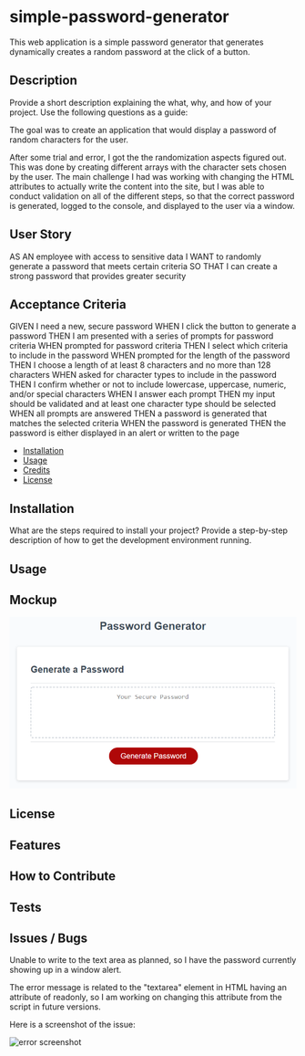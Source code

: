 # simple-password-generator
This web application is a simple password generator that generates dynamically creates a  random password at the click of a button.



## Description

Provide a short description explaining the what, why, and how of your project. Use the following questions as a guide:
<!-- 
TODO:
- What was your motivation?
- Why did you build this project? (Note: the answer is not "Because it was a homework assignment.")
- What problem does it solve?
- What did you learn? -->
The goal was to create an application that would display a password of random characters for the user.

After some trial and error, I got the the randomization aspects figured out. This was done by creating different arrays with the character sets chosen by the user. 
The main challenge I had was working with changing the HTML attributes to actually write the content into the site, but I was able to conduct validation on all of the different steps, 
so that the correct password is generated, logged to the console, and displayed to the user via a window.

## User Story 
AS AN employee with access to sensitive data
I WANT to randomly generate a password that meets certain criteria
SO THAT I can create a strong password that provides greater security

## Acceptance Criteria
GIVEN I need a new, secure password
WHEN I click the button to generate a password
THEN I am presented with a series of prompts for password criteria
WHEN prompted for password criteria
THEN I select which criteria to include in the password
WHEN prompted for the length of the password
THEN I choose a length of at least 8 characters and no more than 128 characters
WHEN asked for character types to include in the password
THEN I confirm whether or not to include lowercase, uppercase, numeric, and/or special characters
WHEN I answer each prompt
THEN my input should be validated and at least one character type should be selected
WHEN all prompts are answered
THEN a password is generated that matches the selected criteria
WHEN the password is generated
THEN the password is either displayed in an alert or written to the page


<!-- ## Table of Contents (Optional) -->

<!-- If your README is long, add a table of contents to make it easy for users to find what they need. -->

- [Installation](#installation)
- [Usage](#usage)
- [Credits](#credits)
- [License](#license)

## Installation

What are the steps required to install your project? Provide a step-by-step description of how to get the development environment running.

## Usage

<!-- Provide instructions and examples for use. Include screenshots as needed.


#
To add a screenshot, create an `assets/images` folder in your repository and upload your screenshot to it. Then, using the relative file path, add it to your README using the following syntax:
 -->

 ## Mockup

![alt text](./Develop/assets/images/03-javascript-homework-demo.png)

<!-- ## Credits

List your collaborators, if any, with links to their GitHub profiles.

If you used any third-party assets that require attribution, list the creators with links to their primary web presence in this section.

If you followed tutorials, include links to those here as well. -->

## License

<!-- The last section of a high-quality README file is the license. This lets other developers know what they can and cannot do with your project. If you need help choosing a license, refer to [https://choosealicense.com/](https://choosealicense.com/).
 -->

<!-- 🏆 The previous sections are the bare minimum, and your project will ultimately determine the content of this document. You might also want to consider adding the following sections. -->

<!-- ## Badges -->

<!-- ![badmath](https://img.shields.io/github/languages/top/nielsenjared/badmath) -->
<!-- 
Badges aren't necessary, but they demonstrate street cred. Badges let other developers know that you know what you're doing. Check out the badges hosted by [shields.io](https://shields.io/). You may not understand what they all represent now, but you will in time.
 -->
## Features

<!-- If your project has a lot of features, list them here. -->

## How to Contribute

<!-- If you created an application or package and would like other developers to contribute to it, you can include guidelines for how to do so. The [Contributor Covenant](https://www.contributor-covenant.org/) is an industry standard, but you can always write your own if you'd prefer.
 -->
## Tests

<!-- Go the extra mile and write tests for your application. Then provide examples on how to run them here. -->

## Issues / Bugs

Unable to write to the text area as planned, so I have the password currently showing up in a window alert.

The error message is related to the "textarea" element in HTML having an attribute of readonly, so I am working on changing this attribute from the script in future versions.

Here is a screenshot of the issue:

![error screenshot](/1.%20Homework/aj-password-generator/aj_develop/simple-password-generator/Develop/assets/images/issue1.png)